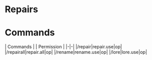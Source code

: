 # Repairs

# Commands

| Commands | | Permission |
|-|-|
|/repair|repair.use|op|
|/repairall|repair.all|op|
|/rename|rename.use|op|
|/lore|lore.use|op|
